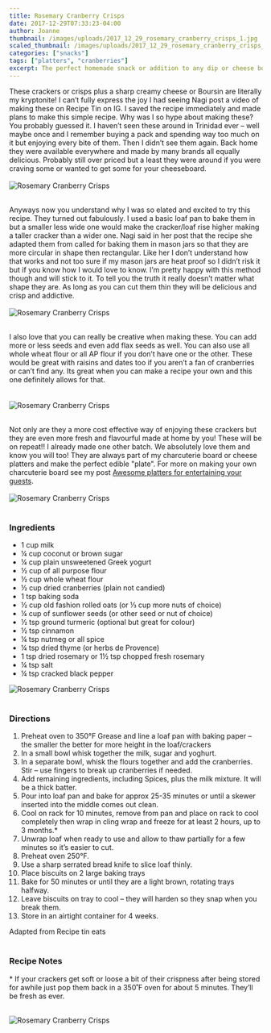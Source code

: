 ```yaml
---
title: Rosemary Cranberry Crisps
date: 2017-12-29T07:33:23-04:00
author: Joanne
thumbnail: /images/uploads/2017_12_29_rosemary_cranberry_crisps_1.jpg
scaled_thumbnail: /images/uploads/2017_12_29_rosemary_cranberry_crisps_0.jpg
categories: ["snacks"]
tags: ["platters", "cranberries"]
excerpt: The perfect homemade snack or addition to any dip or cheese board
---
```


These crackers or crisps plus a sharp creamy cheese or Boursin are literally my kryptonite! I can’t fully express the joy I had seeing Nagi post a video of making these on Recipe Tin on IG.  I saved the recipe immediately and made plans to make this simple recipe.  Why was I so hype about making these? You probably guessed it. I haven’t seen these around in Trinidad ever – well maybe once and I remember buying a pack and spending way too much on it but enjoying every bite of them. Then I didn’t see them again. Back home they were available everywhere and made by many brands all equally delicious. Probably still over priced but a least they were around if you were craving some or wanted to get some for your cheeseboard.
<br>
<br>
![Rosemary Cranberry Crisps](/images/uploads/2017_12_29_rosemary_cranberry_crisps_2.jpg)
<br>
<br>

Anyways now you understand why I was so elated and excited to try this recipe. They turned out fabulously. I used a basic loaf pan to bake them in but a smaller less wide one would make the cracker/loaf rise higher making a taller cracker than a wider one. Nagi said in her post that the recipe she adapted them from called for baking them in mason jars so that they are more circular in shape then rectangular.  Like her I don’t understand how that works and not too sure if my mason jars are heat proof so I didn’t risk it but if you know how I would love to know. I’m pretty happy with this method though and will stick to it.  To tell you the truth it really doesn’t matter what shape they are. As long as you can cut them thin they will be delicious and crisp and addictive.
<br>
<br>
![Rosemary Cranberry Crisps](/images/uploads/2017_12_29_rosemary_cranberry_crisps_3.jpg)
<br>
<br>

I also love that you can really be creative when making these.  You can add more or less seeds and even add flax seeds as well. You can also use all whole wheat flour or all AP flour if you don’t have one or the other. These would be great with raisins and dates too if you aren’t a fan of cranberries or can’t find any.  Its great when you can make a recipe your own and this one definitely allows for that.  
<br>
<br>
![Rosemary Cranberry Crisps](/images/uploads/2017_12_29_rosemary_cranberry_crisps_4.jpg)
<br>
<br>

Not only are they a more cost effective way of enjoying these crackers but they are even more fresh and flavourful made at home by you! These will be on repeat!! I already made one other batch. We absolutely love them and know you will too! They are always part of my charcuterie board or cheese platters and make the perfect edible "plate". For more on making your own charcuterie board see my post [Awesome platters for entertaining your guests](https://www.oliveandmango.com/awesome-platters-for-entertaining-your-guests/).
<br>
<br>
![Rosemary Cranberry Crisps](/images/uploads/2017_12_29_rosemary_cranberry_crisps_5.jpg)
<br>
<br>

### Ingredients

* 1 cup milk
* &frac14; cup coconut or brown sugar
* &frac14; cup plain unsweetened Greek yogurt
* &frac12; cup of all purpose flour
* &frac12; cup whole wheat flour
* &frac12; cup dried cranberries (plain not candied)
* 1 tsp baking soda
* &frac12; cup old fashion rolled oats (or &frac13; cup more nuts of choice)
* &frac14; cup of sunflower seeds (or other seed or nut of choice)
* &frac12; tsp ground turmeric (optional but great for colour)
* &frac12; tsp cinnamon
* &frac14; tsp nutmeg or all spice
* &frac14; tsp dried thyme (or herbs de Provence)
* 1 tsp dried rosemary or 1&frac12; tsp chopped fresh rosemary
* &frac14; tsp salt
* &frac14; tsp cracked black pepper  

![Rosemary Cranberry Crisps](/images/uploads/2017_12_29_rosemary_cranberry_crisps_6.jpg)
<br>
<br>

### Directions

1. Preheat oven to 350&deg;F Grease and line a loaf pan with baking paper – the smaller the better for more height in the loaf/crackers  
2. In a small bowl whisk together the milk, sugar and yoghurt.
3. In a separate bowl, whisk the flours together and add the cranberries. Stir – use fingers to break up cranberries if needed.
4. Add remaining ingredients, including Spices, plus the milk mixture. It will be a thick batter.  
5. Pour into loaf pan and bake for approx 25-35 minutes or until a skewer inserted into the middle comes out clean. 
6. Cool on rack for 10 minutes, remove from pan and place on rack to cool completely then wrap in cling wrap and freeze for at least 2 hours, up to 3 months.*
7. Unwrap loaf when ready to use and allow to thaw partially for a few minutes so it’s easier to cut.  
8. Preheat oven 250&deg;F.
9. Use a sharp serrated bread knife to slice loaf thinly.
10. Place biscuits on 2 large baking trays
11. Bake for 50 minutes or until they are a light brown, rotating trays halfway.
12. Leave biscuits on tray to cool – they will harden so they snap when you break them.
13. Store in an airtight container for 4 weeks.  

Adapted from Recipe tin eats
<br>
<br>

### Recipe Notes
\* If your crackers get soft or loose a bit of their crispness after being stored for awhile
just pop them back in a 350˚F oven for about 5 minutes. They’ll be fresh as ever.
<br>
<br>

![Rosemary Cranberry Crisps](/images/uploads/2017_12_29_rosemary_cranberry_crisps_7.jpg)
